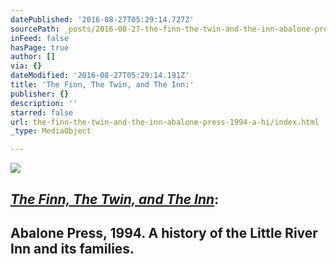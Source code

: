 ```yaml
---
datePublished: '2016-08-27T05:29:14.727Z'
sourcePath: _posts/2016-08-27-the-finn-the-twin-and-the-inn-abalone-press-1994-a-hi.md
inFeed: false
hasPage: true
author: []
via: {}
dateModified: '2016-08-27T05:29:14.191Z'
title: 'The Finn, The Twin, and The Inn:'
publisher: {}
description: ''
starred: false
url: the-finn-the-twin-and-the-inn-abalone-press-1994-a-hi/index.html
_type: MediaObject

---
```

![](https://the-grid-user-content.s3-us-west-2.amazonaws.com/b2adfe6d-d3d4-4124-b933-c8f29f211ca8.jpg)

## _[The Finn, The Twin, and The Inn][0]_:

## Abalone Press, 1994\. A history of the Little River Inn and its families.

[0]: https://www.amazon.com/Finn-twin-inn-history-families/dp/B0006QO0M2/ref=melmckinney "The Finn, The Twin, and The Inn"